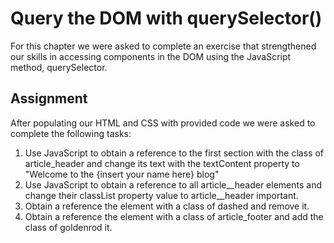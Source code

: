 # Query the DOM with querySelector()

For this chapter we were asked to complete an exercise that strengthened our skills in accessing components in the DOM using the JavaScript method, querySelector.

## Assignment
After populating our HTML and CSS with provided code we were asked to complete the following tasks:
  1. Use JavaScript to obtain a reference to the first section with the class of article_header and change its text with the textContent property to "Welcome to the {insert your name here} blog"
  1. Use JavaScript to obtain a reference to all article__header elements and change their classList property value to article__header important.
  1. Obtain a reference the element with a class of dashed and remove it.
  1. Obtain a reference the element with a class of article_footer and add the class of goldenrod it.
